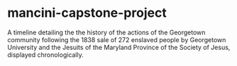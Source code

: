 # mancini-capstone-project
 A timeline detailing the the history of the actions of the Georgetown community following the 1838 sale of 272 enslaved people by Georgetown University and the Jesuits of the Maryland Province of the Society of Jesus, displayed chronologically.

